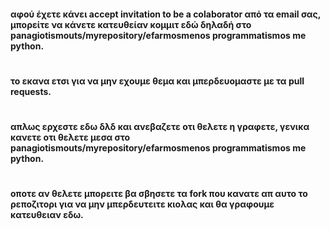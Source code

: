 #### αφού έχετε κάνει accept invitation to be a colaborator από τα email σας, μπορείτε να κάνετε κατευθείαν κομμιτ εδώ δηλαδή στο panagiotismouts/myrepository/efarmosmenos programmatismos me python.
#
#### το εκανα ετσι για να μην εχουμε θεμα και μπερδευομαστε με τα pull requests.
#
#### απλως ερχεστε εδω δλδ και ανεβαζετε οτι θελετε η γραφετε, γενικα κανετε οτι θελετε μεσα στο panagiotismouts/myrepository/efarmosmenos programmatismos me python. 
#
#### οποτε αν θελετε μπορειτε βα σβησετε τα fork που κανατε απ αυτο το ρεποζιτορι για να μην μπερδευτειτε κιολας και θα γραφουμε κατευθειαν εδω.
